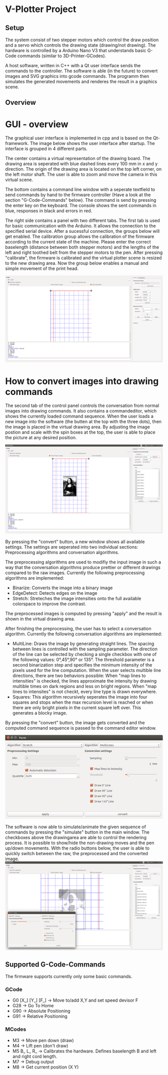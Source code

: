 # V-Plotter Project

## Setup
The system consist of two stepper motors which control the draw position and a servo which controls the drawing state (drawing/not drawing).
The hardware is controlled by a Arduino Nano V3 that understands basic G-Code commands (similar to 3D-Printer-GCodes).

A host software, written in C++ with a Qt user interface sends the commands to the controller. The software is able (in the future) to convert images and SVG graphics into gcode commands. The programm then simulates the generated movements and renderes the result in a graphics scene.

## Overview

# GUI - overview
The graphical user interface is implemented in cpp and is based on the Qt-framework. The image below shows the user interface after startup.
The interface is grouped in 4 different parts.

The center contains a virtual representation of the drawing board. The drawing area is seperated with blue dashed lines every 100 mm in x and y direction. The origin of the drawing area is located on the top left corner, on the left motor shaft. The user is able to zoom and move the camera in this virtual scene.

The bottom contains a command line window with a seperate textfield to send commands by hand to the firmware controller (Have a look at the section "G-Code-Commands" below). The command is send by pressing the enter key on the keyboard.
The console shows the sent commands in blue, responses in black and errors in red.

The right side contains a panel with two different tabs. The first tab is used for basic communication with the Arduino. It allows the connection to the specified serial device. After a sucessful connection, the groups below will get enabled. The calibration group allows the calibration of the firmware according to the current state of the machine. Please enter the correct baselength (distance between both stepper motors) and the lengths of the left and right toothed belt from the stepper motors to the pen. After pressing "calibrate", the firmware is calibrated and the virtual plotter scene is resized to the new drawing area.
Now the group below enables a manual and simple movement of the print head.

![Base-view](assets/vplotter_convert5.png)

# How to convert images into drawing commands
The second tab of the control panel controls the conversation from normal images into drawing commands. It also contains a commandeditor, which shows the currently loaded command sequence.
When the user loads a new image into the software (the butten at the top with the three dots), then the image is placed in the virtual drawing area. By adjusting the image postion and scale with the spin boxes at the top, the user is able to place the picture at any desired position.

![Base-view](assets/vplotter_convert1.png)

By pressing the "convert" button, a new window shows all available settings.
The settings are seperated into two individual sections: Preprocessing algorithms and conversation algorithms.

The preprocessing algorithms are used to modifiy the input image in such a way that the conversation algorithms produce prettier or different drawings compared to the raw images.
Currently the following preprocessing algorithms are implemented:
- Binarize: Converts the image into a binary image
- EdgeDetect: Detects edges on the image
- Stretch: Streteches the image intensities onto the full available colorspace to improve the contrast.

The preprocessed images is computed by pressing "apply" and the result is shown in the virtual drawing area.

After finishing the preprocessing, the user has to select a conversation algorithm.
Currently the following conversation algorithms are implemented:
- MultiLine: Draws the image by generating straight lines. The spacing between lines is controlled with the sampling parameter. The direction of the line can be selected by checking a single checkbox with one of the following values: 0°,45°,90° or 135°. The threshold parameter is a second binarization step and specifies the minimum intensity of the pixels used for the line computation. When the user selects multible line directions, there are two behaviors possible: When "map lines to intensities" is checked, the lines approximate the intensity by drawing multible times on dark regions and less on bright regions. When "map lines to intensites" is not checkt, every line type is drawn everywhere.
- Squares: This algorithm recursively seperates the image into four squares and stops when the max recursion level is reached or when there are only bright pixels in the current square left over. This generates a blocky image.

By pressing the "convert" button, the image gets converted and the computed command sequence is passed to the command editor window.

![ConvertWindow](assets/vplotter_convert2.png)

The software is now able to simulate/animate the given sequence of commands by pressing the "simulate" button in the main window.
The checkboxes above the drawingarea are able to control the rendering process. It is possible to show/hide the non-drawing moves and the pen up/down movements. With the radio buttons below, the user is able to quickly switch between the raw, the preprocessed and the converted image.
![ConvertWindow](assets/vplotter_convert6.png)


## Supported G-Code-Commands

The firmware supports currently only some basic commands.
### GCode
- G0 \[X\_\] \[Y\_\] \[F\_\]  -> Move to/add X,Y and set speed devisor F
- G28                         -> Go To Home
- G90                         -> Absolute Positioning
- G91                         -> Relative Positioning

### MCodes
- M3                          -> Move pen down (draw)
- M4                          -> Lift pen (don't draw)
- M5 B\_ L\_ R\_              -> Calibrates the hardware. Defines baselength B and left and right cord length.
- M7                          -> Debug output
- M8                          -> Get current position (X Y)
